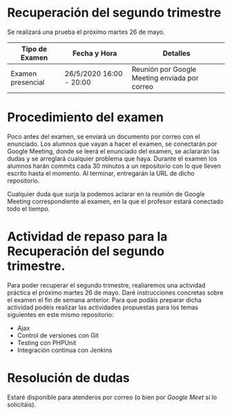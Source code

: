 # Recuperación del segundo trimestre

Se realizará una prueba el próximo martes 26 de mayo.

| Tipo de Examen | Fecha y Hora | Detalles |
|------|----------------|--------------|
| Examen presencial | 26/5/2020 16:00 - 20:00 | Reunión por Google Meeting enviada por correo |

# Procedimiento del examen

Poco antes del examen, se enviará un documento por correo con el enunciado. Los alumnos que vayan a hacer el examen, se conectarán por Google Meeting, donde se leerá el enunciado del examen, se aclararán las dudas y se arreglará cualquier problema que haya. Durante el examen los alumnos harán commits cada 30 minutos a un repositorio con lo que lleven escrito hasta el momento. Al terminar, entregarán la URL de dicho repositorio.

Cualquier duda que surja la podemos aclarar en la reunión de Google Meeting correspondiente al examen, en la que el profesor estará conectado todo el tiempo.

# Actividad de repaso para la Recuperación del segundo trimestre.

Para poder recuperar el segundo trimestre, realiaremos una actividad práctica el próximo martes 26 de mayo. Daré instrucciones concretas sobre el examen el fin de semana anterior. Para que podáis preparar dicha actividad podéis realizar las actividades propuestas para los temas siguientes en este mismo repositorio:

- Ajax
- Control de versiones con Git
- Testing con PHPUnit
- Integración continua con Jenkins

# Resolución de dudas

Estaré disponible para atenderos por correo (o bien por *Google Meet* si lo solicitáis).